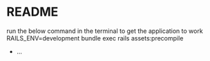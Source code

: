 # README
run the below command in the terminal to get the application to work
RAILS_ENV=development bundle exec rails assets:precompile
* ...
